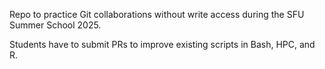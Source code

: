 Repo to practice Git collaborations without write access during the SFU Summer School 2025.

Students have to submit PRs to improve existing scripts in Bash, HPC, and R.
